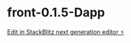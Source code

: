 # front-0.1.5-Dapp

[Edit in StackBlitz next generation editor ⚡️](https://stackblitz.com/~/github.com/TommoHCIO/front-0.1.5-Dapp)